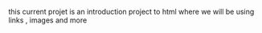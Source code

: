 this current projet is an introduction project to html where we will be using links , images and more
